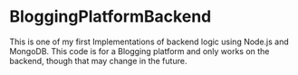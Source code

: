 # BloggingPlatformBackend
This is one of my first Implementations of backend logic using Node.js and MongoDB. This code is for a Blogging platform and only works on the backend, though that may change in the future.
